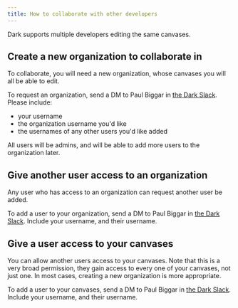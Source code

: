 ```yaml
---
title: How to collaborate with other developers
---
```


Dark supports multiple developers editing the same canvases.

## Create a new organization to collaborate in

To collaborate, you will need a new organization, whose canvases you will all be able
to edit.

To request an organization, send a DM to Paul Biggar in [the Dark
Slack](https://darklang.com/slack-invite). Please include:

- your username
- the organization username you'd like
- the usernames of any other users you'd like added

All users will be admins, and will be able to add more users to the organization later.

## Give another user access to an organization

Any user who has access to an organization can request another user be added.

To add a user to your organization, send a DM to Paul Biggar in [the Dark
Slack](https://darklang.com/slack-invite). Include your username, and their username.

## Give a user access to your canvases

You can allow another users access to your canvases. Note that this is a very broad
permission, they gain access to every one of your canvases, not just one. In most
cases, creating a new organization is more appropriate.

To add a user to your canvases, send a DM to Paul Biggar in [the Dark
Slack](https://darklang.com/slack-invite). Include your username, and their username.
